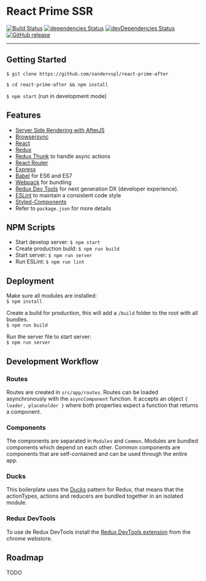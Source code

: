 # React Prime SSR
[![Build Status](https://travis-ci.com/sandervspl/react-prime-after.svg?token=Mf1aRHDDBYsUqMyNPsAz&branch=master)](https://travis-ci.com/sandervspl/react-prime-after)
[![dependencies Status](https://david-dm.org/sandervspl/react-prime-after.svg)](https://david-dm.org/sandervspl/react-prime-after.svg)
[![devDependencies Status](https://david-dm.org/sandervspl/react-prime-after/dev-status.svg)](https://david-dm.org/sandervspl/react-prime-after?type=dev)
[![GitHub release](https://img.shields.io/github/release/sandervspl/react-prime-after.svg)](https://github.com/sandervspl/react-prime-after)

---

## Getting Started
`$ git clone https://github.com/sandervspl/react-prime-after`

`$ cd react-prime-after && npm install`

`$ npm start` (run in development mode)

## Features
* [Server Side Rendering with AfterJS](https://github.com/jaredpalmer/after.js)
* [Browsersync](https://browsersync.io/)
* [React](https://github.com/facebook/react)
* [Redux](https://github.com/rackt/redux)
* [Redux Thunk](https://github.com/gaearon/redux-thunk) to handle async actions
* [React Router](https://github.com/rackt/react-router)
* [Express](http://expressjs.com)
* [Babel](http://babeljs.io) for ES6 and ES7
* [Webpack](http://webpack.github.io) for bundling
* [Redux Dev Tools](https://github.com/gaearon/redux-devtools) for next generation DX (developer experience).
* [ESLint](http://eslint.org) to maintain a consistent code style
* [Styled-Components](https://www.styled-components.com)
* Refer to `package.json` for more details

## NPM Scripts
* Start develop server: `$ npm start`
* Create production build: `$ npm run build`
* Start server: `$ npm run server`
* Run ESLint: `$ npm run lint`

## Deployment
Make sure all modules are installed:  
`$ npm install`

Create a build for production, this will add a `/build` folder to the root with all bundles.  
`$ npm run build`

Run the server file to start server:  
`$ npm run server`

## Development Workflow
### Routes
Routes are created in `src/app/routes`. Routes can be loaded asynchronously with the `asyncComponent` function. It accepts an object `{ loader, placeholder }` where both properties expect a function that returns a component.

### Components
The components are separated in `Modules` and `Common`. Modules are bundled components which depend on each other. Common components are components that are self-contained and can be used through the entire app.

### Ducks
This boilerplate uses the [Ducks](https://github.com/erikras/ducks-modular-redux) pattern for Redux, that means that the actionTypes, actions and reducers are bundled together in an isolated module.

### Redux DevTools
To use de Redux DevTools install the [Redux DevTools extension](https://chrome.google.com/webstore/detail/redux-devtools/lmhkpmbekcpmknklioeibfkpmmfibljd) from the chrome webstore.

## Roadmap
TODO
